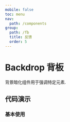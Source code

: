```yaml
---
mobile: false
toc: menu
nav:
  path: /components
group:
  path: /fb
  title: 反馈
  order: 5
---
```

# Backdrop 背板

背景暗化组件用于强调特定元素.

## 代码演示

### 基本使用

<code src="./demo/demo1.tsx"></code>

<API src="./Backdrop.tsx" ></API>

